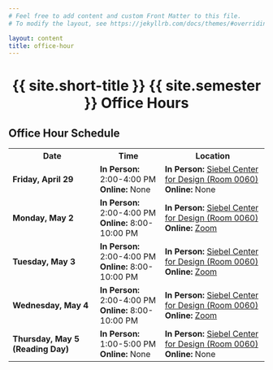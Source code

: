 ```yaml
---
# Feel free to add content and custom Front Matter to this file.
# To modify the layout, see https://jekyllrb.com/docs/themes/#overriding-theme-defaults

layout: content
title: office-hour
---
```


<h1 style="text-align:center;">{{ site.short-title }} {{ site.semester }} Office Hours</h1>

<!-- <h4><b style="color: red;">Important Things to Know &#128522;</b>
<ul>
    <li>We have daily office hours to help students with HW questions and exam prep!</li>
    <li>Feel free to come by even if you don't have a question. If you do your HW at office hours, then we can answer your questions as they come up!</li>
    <li>At office hours, you'll get one on one help from our course staff. When you arrive, you can have a seat anywhere and raise your hand when you have a question.</li>
    <li>We will expect that you have attended class or watched the lecture videos before coming to office hours. If you haven't, you'll have to do that before getting help.</li>
    <li>You'll need building access to attend in person office hours.</li>
    <li>Also, you'll need to wear a proper mask to attend in person office hours. Details can be <a href="https://covid19.illinois.edu/health-and-support/face-coverings/" target="_blank">found here</a>. Please wear either an N95, KN95, surgical, or cloth mask with no holes or openings over your nose and mouth the entire time!</li>
    <li>Our team is happy to help! Please be respectful of the course staff and other students who attend &#128522; The Stat 100 course assistants are super nice!! We absolutely love when students come so don't hesitate to do so! This is the best place to get help!</li>
</ul>
</h4>

<b style="color: red;">Note: There are no office hours on W-F during Exam Weeks!</b> -->

<style>
  .staff_oh td {
    text-align: left;
  }
</style>


## Office Hour Schedule

<div class="table-responsive staff_oh">
  <table class="table table-bordered" style="table-layout: auto;">
    <tr>
      <th>Date</th>
      <th>Time</th>
      <th>Location</th>
    </tr>
    <tr>
      <td><b>Friday, April 29</b></td>
      <td><b>In Person:</b> 2:00-4:00 PM<br><b>Online:</b> None</td>
      <td><b>In Person:</b> <a href="https://www.google.com/maps/place/Siebel+Center+for+Design/@40.1025572,-88.2353609,17z/data=!3m1!4b1!4m5!3m4!1s0x880cd70f5003035d:0xe7fb9f2c25e7cc08!8m2!3d40.1025531!4d-88.2331722" target="_blank">Siebel Center for Design (Room 0060)</a><br><b>Online:</b> None</td>
    </tr>
    <tr>
      <td><b>Monday, May 2</b></td>
      <td><b>In Person:</b> 2:00-4:00 PM<br><b>Online:</b> 8:00-10:00 PM</td>
      <td><b>In Person:</b> <a href="https://www.google.com/maps/place/Siebel+Center+for+Design/@40.1025572,-88.2353609,17z/data=!3m1!4b1!4m5!3m4!1s0x880cd70f5003035d:0xe7fb9f2c25e7cc08!8m2!3d40.1025531!4d-88.2331722" target="_blank">Siebel Center for Design (Room 0060)</a><br><b>Online:</b> <a href="https://illinois.zoom.us/j/93223625206?pwd=MHhPbTNvelV6ZG1YVUJMVVFHdTU2UT09" target="_blank">Zoom</a></td>
    </tr>
    <tr>
      <td><b>Tuesday, May 3</b></td>
      <td><b>In Person:</b> 2:00-4:00 PM<br><b>Online:</b> 8:00-10:00 PM</td>
      <td><b>In Person:</b> <a href="https://www.google.com/maps/place/Siebel+Center+for+Design/@40.1025572,-88.2353609,17z/data=!3m1!4b1!4m5!3m4!1s0x880cd70f5003035d:0xe7fb9f2c25e7cc08!8m2!3d40.1025531!4d-88.2331722" target="_blank">Siebel Center for Design (Room 0060)</a><br><b>Online:</b> <a href="https://illinois.zoom.us/j/93223625206?pwd=MHhPbTNvelV6ZG1YVUJMVVFHdTU2UT09" target="_blank">Zoom</a></td>
    </tr>
    <tr>
      <td><b>Wednesday, May 4</b></td>
      <td><b>In Person:</b> 2:00-4:00 PM<br><b>Online:</b> 8:00-10:00 PM</td>
      <td><b>In Person:</b> <a href="https://www.google.com/maps/place/Siebel+Center+for+Design/@40.1025572,-88.2353609,17z/data=!3m1!4b1!4m5!3m4!1s0x880cd70f5003035d:0xe7fb9f2c25e7cc08!8m2!3d40.1025531!4d-88.2331722" target="_blank">Siebel Center for Design (Room 0060)</a><br><b>Online:</b> <a href="https://illinois.zoom.us/j/93223625206?pwd=MHhPbTNvelV6ZG1YVUJMVVFHdTU2UT09" target="_blank">Zoom</a></td>
    </tr>
    <tr>
      <td><b>Thursday, May 5 (Reading Day)</b></td>
      <td><b>In Person:</b> 1:00-5:00 PM<br><b>Online:</b> None</td>
      <td><b>In Person:</b> <a href="https://www.google.com/maps/place/Siebel+Center+for+Design/@40.1025572,-88.2353609,17z/data=!3m1!4b1!4m5!3m4!1s0x880cd70f5003035d:0xe7fb9f2c25e7cc08!8m2!3d40.1025531!4d-88.2331722" target="_blank">Siebel Center for Design (Room 0060)</a><br><b>Online:</b> None</td>
    </tr>
  </table>
</div>

